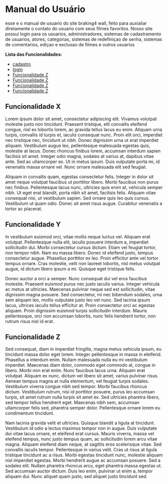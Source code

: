 # Manual do Usuário

esse e o manual de usuario do site braking4 wall, feito para auxialiar diretamente o contato do usuario com seus filmes favoritos. Nosso site possui login para os usuarios, administradores, sistemas de cadastramento de usuarios, atores, categorias, sistemas de redefiniçao de senha, sistemas de comentarios, ediçao e exclusao de filmes e outros usuarios 

**Lista das Funcionalidades:**

 - [cadastro ](#cadastro)    
 - [login](#login)
 - [Funcionalidade Z](#alterarsenha)
 - [Funcionalidade Z](#enviaremail)
 - [Funcionalidade Z](#visualizarperfil)
 - [Funcionalidade Z](#cadastrarfilmes)

## Funcionalidade X

Lorem ipsum dolor sit amet, consectetur adipiscing elit. Vivamus volutpat molestie justo non tincidunt. Praesent tristique, elit convallis eleifend congue, nisl ex lobortis lorem, ac gravida tellus lacus eu enim. Aliquam urna turpis, convallis id turpis et, iaculis consequat nunc. Proin elit orci, imperdiet nec tristique nec, tincidunt ut nibh. Donec dignissim urna ut erat imperdiet aliquam. Vestibulum augue leo, pellentesque malesuada egestas quis, molestie at lacus. Donec rhoncus finibus lorem, accumsan interdum sapien facilisis sit amet. Integer odio magna, sodales at varius at, dapibus vitae ante. Sed ac ullamcorper ex. Ut in metus ipsum. Duis vulputate porta mi, id venenatis massa ornare vel. Nunc ornare malesuada elit sed feugiat.

Aliquam in convallis quam, egestas consectetur felis. Integer in dolor sit amet neque volutpat faucibus ut porttitor libero. Morbi faucibus non purus nec finibus. Pellentesque lacus nunc, ultricies quis enim at, vehicula semper nibh. Ut eget erat blandit, porta nibh sit amet, facilisis felis. Aliquam vitae consequat nisi, ut vestibulum sapien. Sed ornare quis leo quis cursus. Vestibulum ut quam odio. Donec sit amet risus augue. Curabitur venenatis a tortor ac placerat.

## Funcionalidade Y

In vestibulum euismod orci, vitae mollis neque luctus vel. Aliquam erat volutpat. Pellentesque nulla elit, iaculis posuere interdum a, imperdiet sollicitudin dui. Morbi consectetur cursus dictum. Etiam vel feugiat tortor, non tempor nibh. Nam eu massa libero. Donec id eleifend justo, tempus consectetur augue. Phasellus porttitor ex leo. Proin efficitur ante vel tortor tempus ornare. Cras molestie, velit non laoreet lobortis, nisl metus volutpat augue, id dictum libero ipsum a mi. Quisque eget tristique felis.

Donec auctor a orci a semper. Nunc consequat dui vel eros faucibus molestie. Praesent euismod purus nec justo iaculis varius. Integer vehicula ac metus at ultricies. Maecenas pulvinar neque sed est sollicitudin, vitae dignissim magna posuere. Sed consectetur, mi nec bibendum sodales, urna sem aliquam leo, mollis vulputate justo leo vel nunc. Sed lacinia ipsum lacus, ultrices iaculis tellus efficitur at. Proin consectetur orci ac egestas aliquam. Proin dignissim euismod turpis sollicitudin interdum. Mauris pellentesque, orci non accumsan lobortis, nunc felis hendrerit tortor, non rutrum risus nisl id erat.

## Funcionalidade Z

Sed consequat, diam in imperdiet fringilla, magna metus vehicula ipsum, eu tincidunt massa dolor eget lorem. Integer pellentesque in massa in eleifend. Phasellus a interdum enim. Nullam malesuada nulla eu mi vestibulum imperdiet. Maecenas diam dolor, commodo eget commodo at, congue in libero. Morbi non erat enim. Nunc faucibus lacus urna. Aliquam erat volutpat. Aliquam ex nunc, dictum vel libero sit amet, varius pulvinar risus. Aenean tempus magna at nulla elementum, vel feugiat turpis sodales. Vestibulum viverra congue nibh sed tempor. Morbi faucibus rhoncus dictum. Vestibulum rutrum, nisi id porttitor posuere, purus leo accumsan turpis, sit amet rutrum nulla turpis sit amet ex. Sed ultricies pharetra libero, sed tempor tellus hendrerit eget. Maecenas nibh sem, accumsan ullamcorper felis sed, pharetra semper dolor. Pellentesque ornare lorem eu condimentum tincidunt.

Nam lacinia gravida velit et ultricies. Quisque blandit a ligula at tincidunt. Vestibulum id odio a lectus maximus tempor non in augue. Duis vulputate dui vitae lacus ornare, et eleifend erat cursus. Mauris viverra, massa vel eleifend tempus, nunc justo tempus quam, ac sollicitudin lorem arcu vitae magna. Aliquam eleifend diam neque, at sagittis eros scelerisque vitae. Sed convallis iaculis tempor. Pellentesque in varius velit. Cras ut risus at ligula tristique tincidunt ac a risus. Morbi egestas tincidunt nunc, molestie aliquam nisl imperdiet egestas. Morbi hendrerit augue ac accumsan posuere. Sed a sodales elit. Nullam pharetra rhoncus arcu, eget pharetra massa egestas ut. Sed accumsan auctor dictum. Duis leo enim, pulvinar ut enim a, tempor aliquam dui. Nunc aliquet quam justo, sed aliquet justo tincidunt sed.

